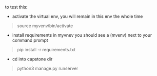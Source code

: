 to test this: 
* activate the virtual env, you will remain in this env the whole time 
> source myvenv/bin/activate
* install requirements in myvnev you should see a (mvenv) next to your command prompt 
> pip install -r requirements.txt
* cd into capstone dir
> python3 manage.py runserver 
